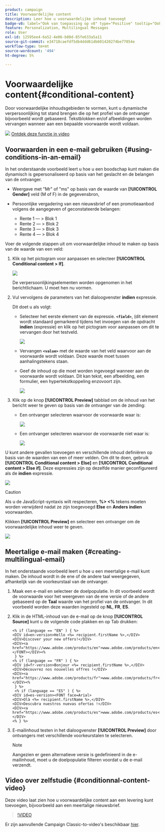 ```yaml
---
product: campaign
title: Voorwaardelijke content
description: Leer hoe u voorwaardelijke inhoud toevoegt
badge-v8: label="Ook van toepassing op v8" type="Positive" tooltip="Ook van toepassing op campagne v8"
feature: Personalization, Multilingual Messages
role: User
exl-id: 12595ee4-6a52-4e06-b80d-85fe633a5a11
source-git-commit: e34718caefdf5db4ddd61db601420274be77054e
workflow-type: tm+mt
source-wordcount: '494'
ht-degree: 5%

---
```


# Voorwaardelijke content{#conditional-content}

Door voorwaardelijke inhoudsgebieden te vormen, kunt u dynamische verpersoonlijking tot stand brengen die op het profiel van de ontvanger bijvoorbeeld wordt gebaseerd. Tekstblokken en/of afbeeldingen worden vervangen wanneer aan een bepaalde voorwaarde wordt voldaan.

![](assets/do-not-localize/how-to-video.png) [Ontdek deze functie in video](#conditionnal-content-video)


## Voorwaarden in een e-mail gebruiken {#using-conditions-in-an-email}

In het onderstaande voorbeeld leert u hoe u een boodschap kunt maken die dynamisch is gepersonaliseerd op basis van het geslacht en de belangen van de ontvanger.

* Weergave met &quot;Mr&quot; of &quot;ms&quot; op basis van de waarde van **[!UICONTROL Gender]** veld (M of F) in de gegevensbron,
* Persoonlijke vergadering van een nieuwsbrief of een promotieaanbod volgens de aangegeven of geconstateerde belangen:

   * Rente 1 — > Blok 1
   * Rente 2 — > Blok 2
   * Rente 3 — > Blok 3
   * Rente 4 — > Blok 4

Voer de volgende stappen uit om voorwaardelijke inhoud te maken op basis van de waarde van een veld:

1. Klik op het pictogram voor aanpassen en selecteer **[!UICONTROL Conditional content > If]**.

   ![](assets/s_ncs_user_conditional_content02.png)

   De verpersoonlijkingselementen worden opgenomen in het berichtlichaam. U moet hen nu vormen.

1. Vul vervolgens de parameters van het dialoogvenster **indien** expressie.

   Dit doet u als volgt:

   * Selecteer het eerste element van de expressie. **`<field>`**, (dit element wordt standaard gemarkeerd tijdens het invoegen van de opdracht **indien** (expressie) en klik op het pictogram voor aanpassen om dit te vervangen door het testveld.

     ![](assets/s_ncs_user_conditional_content03.png)

   * Vervangen **`<value>`** met de waarde van het veld waarvoor aan de voorwaarde wordt voldaan. Deze waarde moet tussen aanhalingstekens staan.
   * Geef de inhoud op die moet worden ingevoegd wanneer aan de voorwaarde wordt voldaan. Dit kan tekst, een afbeelding, een formulier, een hypertekstkoppeling enzovoort zijn.

     ![](assets/s_ncs_user_conditional_content04.png)

1. Klik op de knop **[!UICONTROL Preview]** tabblad om de inhoud van het bericht weer te geven op basis van de ontvanger van de zending:

   * Een ontvanger selecteren waarvoor de voorwaarde waar is:

     ![](assets/s_ncs_user_conditional_content05.png)

   * Een ontvanger selecteren waarvoor de voorwaarde niet waar is:

     ![](assets/s_ncs_user_conditional_content06.png)

U kunt andere gevallen toevoegen en verschillende inhoud definiëren op basis van de waarden van een of meer velden. Om dit te doen, gebruik **[!UICONTROL Conditional content > Else]** en **[!UICONTROL Conditional content > Else if]**. Deze expressies zijn op dezelfde manier geconfigureerd als de **indien** expressie.

![](assets/s_ncs_user_conditional_content07.png)

>[!CAUTION]
>
>Als u de JavaScript-syntaxis wilt respecteren, **%> &lt;%** tekens moeten worden verwijderd nadat ze zijn toegevoegd **Else** en **Anders indien** voorwaarden.

Klikken **[!UICONTROL Preview]** en selecteer een ontvanger om de voorwaardelijke inhoud weer te geven.

![](assets/s_ncs_user_conditional_content08.png)

## Meertalige e-mail maken {#creating-multilingual-email}

In het onderstaande voorbeeld leert u hoe u een meertalige e-mail kunt maken. De inhoud wordt in de ene of de andere taal weergegeven, afhankelijk van de voorkeurstaal van de ontvanger.

1. Maak een e-mail en selecteer de doelpopulatie. In dit voorbeeld wordt de voorwaarde voor het weergeven van de ene versie of de andere gebaseerd op de **Taal** waarde van het profiel van de ontvanger. In dit voorbeeld worden deze waarden ingesteld op **NL**, **FR**, **ES**.
1. Klik in de HTML-inhoud van de e-mail op de knop **[!UICONTROL Source]** kunt u de volgende code plakken en op Tab drukken:

   ```
   <% if (language == "EN" ) { %>
   <DIV id=en-version>Hello <%= recipient.firstName %>,</DIV>
   <DIV>Discover your new offers!</DIV>
   <DIV><a href="https://www.adobe.com/products/en">www.adobe.com/products/en</A></FONT></DIV><%
    } %>
   <% if (language == "FR" ) { %>
   <DIV id=fr-version>Bonjour <%= recipient.firstName %>,</DIV>
   <DIV>Découvrez nos nouvelles offres !</DIV>
   <DIV><a href="https://www.adobe.com/products/fr">www.adobe.com/products/fr</A></DIV><%
    } %>
    <% if (language == "ES" ) { %>
   <DIV id=es-version><FONT face=Arial>
   <DIV>Olà <%= recipient.firstName %>,</DIV>
   <DIV>Descubra nuestros nuevas ofertas !</DIV>
   <DIV><a href="https://www.adobe.com/products/es">www.adobe.com/products/es</A></DIV>
   <% } %>
   ```

1. E-mailinhoud testen in het dialoogvenster **[!UICONTROL Preview]** door ontvangers met verschillende voorkeurstalen te selecteren.

   >[!NOTE]
   >
   >Aangezien er geen alternatieve versie is gedefinieerd in de e-mailinhoud, moet u de doelpopulatie filteren voordat u de e-mail verzendt.

## Video over zelfstudie {#conditionnal-content-video}

Deze video laat zien hoe u voorwaardelijke content aan een levering kunt toevoegen, bijvoorbeeld aan een meertalige nieuwsbrief.

>[!VIDEO](https://video.tv.adobe.com/v/24926?quality=12)

Er zijn aanvullende Campaign Classic-to-video&#39;s beschikbaar [hier](https://experienceleague.adobe.com/docs/campaign-classic-learn/tutorials/overview.html?lang=nl).
